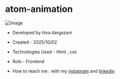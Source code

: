 # atom-animation

![Image](https://github.com/user-attachments/assets/224edcfc-bfff-4108-a5dd-994bc0ba8896)


- Developed by hiva dargazani

- Created - 2025/10/02

- Technologies Used - Html , css 


- Role - Frontend

- How to reach me : with my [instagram](https://www.instagram.com/hivadi.dev) and [linkedin](https://www.linkedin.com/in/hivadi.dev)
